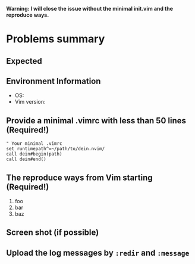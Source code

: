 **Warning:  I will close the issue without the minimal init.vim and the reproduce ways.**

# Problems summary


## Expected


## Environment Information
 * OS:
 * Vim version:


## Provide a minimal .vimrc with less than 50 lines (Required!)

```vim
" Your minimal .vimrc
set runtimepath^=~/path/to/dein.nvim/
call dein#begin(path)
call dein#end()
```


## The reproduce ways from Vim starting (Required!)

 1. foo
 2. bar
 3. baz


## Screen shot (if possible)


## Upload the log messages by `:redir` and `:message`
